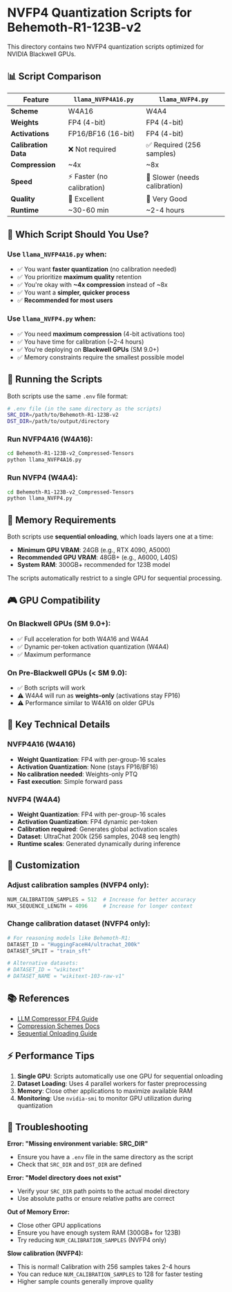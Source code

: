 # NVFP4 Quantization Scripts for Behemoth-R1-123B-v2

This directory contains two NVFP4 quantization scripts optimized for NVIDIA Blackwell GPUs.

## 📊 Script Comparison

| Feature | `llama_NVFP4A16.py` | `llama_NVFP4.py` |
|---------|---------------------|------------------|
| **Scheme** | W4A16 | W4A4 |
| **Weights** | FP4 (4-bit) | FP4 (4-bit) |
| **Activations** | FP16/BF16 (16-bit) | FP4 (4-bit) |
| **Calibration Data** | ❌ Not required | ✅ Required (256 samples) |
| **Compression** | ~4x | ~8x |
| **Speed** | ⚡ Faster (no calibration) | 🐢 Slower (needs calibration) |
| **Quality** | 🎯 Excellent | 🎯 Very Good |
| **Runtime** | ~30-60 min | ~2-4 hours |

## 🎯 Which Script Should You Use?

### Use `llama_NVFP4A16.py` when:
- ✅ You want **faster quantization** (no calibration needed)
- ✅ You prioritize **maximum quality** retention
- ✅ You're okay with **~4x compression** instead of ~8x
- ✅ You want a **simpler, quicker process**
- ✅ **Recommended for most users**

### Use `llama_NVFP4.py` when:
- ✅ You need **maximum compression** (4-bit activations too)
- ✅ You have time for calibration (~2-4 hours)
- ✅ You're deploying on **Blackwell GPUs** (SM 9.0+)
- ✅ Memory constraints require the smallest possible model

## 🚀 Running the Scripts

Both scripts use the same `.env` file format:

```bash
# .env file (in the same directory as the scripts)
SRC_DIR=/path/to/Behemoth-R1-123B-v2
DST_DIR=/path/to/output/directory
```

### Run NVFP4A16 (W4A16):
```bash
cd Behemoth-R1-123B-v2_Compressed-Tensors
python llama_NVFP4A16.py
```

### Run NVFP4 (W4A4):
```bash
cd Behemoth-R1-123B-v2_Compressed-Tensors
python llama_NVFP4.py
```

## 💾 Memory Requirements

Both scripts use **sequential onloading**, which loads layers one at a time:

- **Minimum GPU VRAM**: 24GB (e.g., RTX 4090, A5000)
- **Recommended GPU VRAM**: 48GB+ (e.g., A6000, L40S)
- **System RAM**: 300GB+ recommended for 123B model

The scripts automatically restrict to a single GPU for sequential processing.

## 🎮 GPU Compatibility

### On Blackwell GPUs (SM 9.0+):
- ✅ Full acceleration for both W4A16 and W4A4
- ✅ Dynamic per-token activation quantization (W4A4)
- ✅ Maximum performance

### On Pre-Blackwell GPUs (< SM 9.0):
- ✅ Both scripts will work
- ⚠️ W4A4 will run as **weights-only** (activations stay FP16)
- ⚠️ Performance similar to W4A16 on older GPUs

## 📝 Key Technical Details

### NVFP4A16 (W4A16)
- **Weight Quantization**: FP4 with per-group-16 scales
- **Activation Quantization**: None (stays FP16/BF16)
- **No calibration needed**: Weights-only PTQ
- **Fast execution**: Simple forward pass

### NVFP4 (W4A4)
- **Weight Quantization**: FP4 with per-group-16 scales
- **Activation Quantization**: FP4 dynamic per-token
- **Calibration required**: Generates global activation scales
- **Dataset**: UltraChat 200k (256 samples, 2048 seq length)
- **Runtime scales**: Generated dynamically during inference

## 🔧 Customization

### Adjust calibration samples (NVFP4 only):
```python
NUM_CALIBRATION_SAMPLES = 512  # Increase for better accuracy
MAX_SEQUENCE_LENGTH = 4096     # Increase for longer context
```

### Change calibration dataset (NVFP4 only):
```python
# For reasoning models like Behemoth-R1:
DATASET_ID = "HuggingFaceH4/ultrachat_200k"
DATASET_SPLIT = "train_sft"

# Alternative datasets:
# DATASET_ID = "wikitext"
# DATASET_NAME = "wikitext-103-raw-v1"
```

## 📚 References

- [LLM Compressor FP4 Guide](https://github.com/vllm-project/llm-compressor/tree/main/examples/quantization_w4a4_fp4)
- [Compression Schemes Docs](https://github.com/vllm-project/llm-compressor/blob/main/docs/guides/compression_schemes.md)
- [Sequential Onloading Guide](https://github.com/vllm-project/llm-compressor/tree/main/examples/big_models_with_sequential_onloading)

## ⚡ Performance Tips

1. **Single GPU**: Scripts automatically use one GPU for sequential onloading
2. **Dataset Loading**: Uses 4 parallel workers for faster preprocessing
3. **Memory**: Close other applications to maximize available RAM
4. **Monitoring**: Use `nvidia-smi` to monitor GPU utilization during quantization

## 🐛 Troubleshooting

**Error: "Missing environment variable: SRC_DIR"**
- Ensure you have a `.env` file in the same directory as the script
- Check that `SRC_DIR` and `DST_DIR` are defined

**Error: "Model directory does not exist"**
- Verify your `SRC_DIR` path points to the actual model directory
- Use absolute paths or ensure relative paths are correct

**Out of Memory Error:**
- Close other GPU applications
- Ensure you have enough system RAM (300GB+ for 123B)
- Try reducing `NUM_CALIBRATION_SAMPLES` (NVFP4 only)

**Slow calibration (NVFP4):**
- This is normal! Calibration with 256 samples takes 2-4 hours
- You can reduce `NUM_CALIBRATION_SAMPLES` to 128 for faster testing
- Higher sample counts generally improve quality

